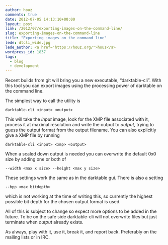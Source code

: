 ```yaml
---
author: houz
comments: true
date: 2012-07-05 14:13:10+00:00
layout: post
link: /2012/07/exporting-images-on-the-command-line/
slug: exporting-images-on-the-command-line
title: "Exporting images on the command line"
lede: dtcli_wide.jpg
lede_author: <a href="https://houz.org/">houz</a>
wordpress_id: 1837
tags:
  - blog
  - development
---
```

Recent builds from git will bring you a new executable, “darktable-cli”. With this tool you can export images using the processing power of darktable on the command line.

The simplest way to call the utility is


    darktable-cli <input> <output>


This will take the _input_ image, look for the XMP file associated with it, process it at maximal resolution and write the output to _output_, trying to guess the output format from the output filename. You can also explicitly give a XMP file by running


    darktable-cli <input> <xmp> <output>


When a scaled down output is needed you can overwrite the default 0x0 size by adding one or both of


    --width <max x size> --height <max y size>


These settings work the same as in the darktable gui. There is also a setting


    --bpp <max bitdepth>


which is not working at the time of writing this, so currently the highest possible bit depth for the chosen output format is used.

All of this is subject to change so expect more options to be added in the future. To be on the safe side darktable-cli will not overwrite files but just terminate when _output_ already exists.

As always, play with it, use it, break it, and report back. Preferably on the mailing lists or in IRC.
